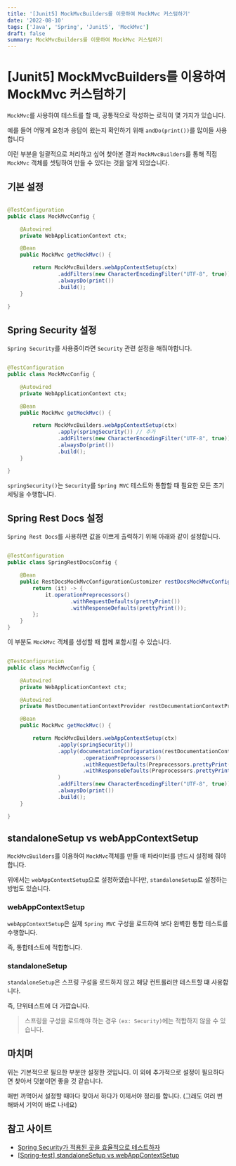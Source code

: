 ```yaml
---
title: '[Junit5] MockMvcBuilders를 이용하여 MockMvc 커스텀하기'
date: '2022-08-10'
tags: ['Java', 'Spring', 'Junit5', 'MockMvc']
draft: false
summary: MockMvcBuilders를 이용하여 MockMvc 커스텀하기
---
```


# [Junit5] MockMvcBuilders를 이용하여 MockMvc 커스텀하기

`MockMvc`를 사용하여 테스트를 할 때, 공통적으로 작성하는 로직이 몇 가지가 있습니다.

예를 들어 어떻게 요청과 응답이 왔는지 확인하기 위해 `andDo(print())`를 많이들 사용합니다

이런 부분을 일괄적으로 처리하고 싶어 찾아본 결과 `MockMvcBuilders`를 통해 직접 `MockMvc` 객체를 셋팅하여 만들 수 있다는 것을 알게 되었습니다.

## 기본 설정

```java

@TestConfiguration
public class MockMvcConfig {

    @Autowired
    private WebApplicationContext ctx;

    @Bean
    public MockMvc getMockMvc() {

        return MockMvcBuilders.webAppContextSetup(ctx)
                .addFilters(new CharacterEncodingFilter("UTF-8", true))
                .alwaysDo(print())
                .build();
    }

}
```

## Spring Security 설정

`Spring Security`를 사용중이라면 `Security` 관련 설정을 해줘야합니다.

```java

@TestConfiguration
public class MockMvcConfig {

    @Autowired
    private WebApplicationContext ctx;

    @Bean
    public MockMvc getMockMvc() {

        return MockMvcBuilders.webAppContextSetup(ctx)
                .apply(springSecurity()) // 추가
                .addFilters(new CharacterEncodingFilter("UTF-8", true))
                .alwaysDo(print())
                .build();
    }

}
```

`springSecurity()`는 `Security`를 `Spring MVC` 테스트와 통합할 때 필요한 모든 초기 세팅을 수행합니다.

## Spring Rest Docs 설정

`Spring Rest Docs`를 사용하면 값을 이쁘게 출력하기 위해 아래와 같이 설정합니다.

```java

@TestConfiguration
public class SpringRestDocsConfig {

    @Bean
    public RestDocsMockMvcConfigurationCustomizer restDocsMockMvcConfigurationCustomizer() {
        return (it) -> {
            it.operationPreprocessors()
                    .withRequestDefaults(prettyPrint())
                    .withResponseDefaults(prettyPrint());
        };
    }
}
```

이 부분도 `MockMvc` 객체를 생성할 때 함께 포함시킬 수 있습니다.

```java

@TestConfiguration
public class MockMvcConfig {

    @Autowired
    private WebApplicationContext ctx;

    @Autowired
    private RestDocumentationContextProvider restDocumentationContextProvider;

    @Bean
    public MockMvc getMockMvc() {

        return MockMvcBuilders.webAppContextSetup(ctx)
                .apply(springSecurity())
                .apply(documentationConfiguration(restDocumentationContextProvider) // 추가
                        .operationPreprocessors()
                        .withRequestDefaults(Preprocessors.prettyPrint())
                        .withResponseDefaults(Preprocessors.prettyPrint())
                )
                .addFilters(new CharacterEncodingFilter("UTF-8", true))
                .alwaysDo(print())
                .build();
    }

}
```

## standaloneSetup vs webAppContextSetup

`MockMvcBuilders`를 이용하여 `MockMvc`객체를 만들 때 파라미터를 반드시 설정해 줘야 합니다.

위에서는 `webAppContextSetup`으로 설정하였습니다만, `standaloneSetup`로 설정하는 방법도 있습니다.

### webAppContextSetup

`webAppContextSetup`은 실제 `Spring MVC` 구성을 로드하여 보다 완벽한 통합 테스트를 수행합니다.

즉, 통합테스트에 적합합니다.

### standaloneSetup

`standaloneSetup`은 스프링 구성을 로드하지 않고 해당 컨트롤러만 테스트할 떄 사용합니다.

즉, 단위테스트에 더 가깝습니다.

> 스프링을 구성을 로드해야 하는 경우 `(ex: Security)`에는 적합하지 않을 수 있습니다.

## 마치며

위는 기본적으로 필요한 부분만 설정한 것입니다. 이 외에 추가적으로 설정이 필요하다면 찾아서 덧붙이면 좋을 것 같습니다.

매번 까먹어서 설정할 때마다 찾아서 하다가 이제서야 정리를 합니다. (그래도 여러 번 해봐서 기억이 바로 나네요)

## 참고 사이트

- [Spring Security가 적용된 곳을 효율적으로 테스트하자](https://tecoble.techcourse.co.kr/post/2020-09-30-spring-security-test/)
- [[Spring-test] standaloneSetup vs webAppContextSetup](https://velog.io/@hanblueblue/Spring-mvc-standaloneSetup-vs-webAppContextSetup)
